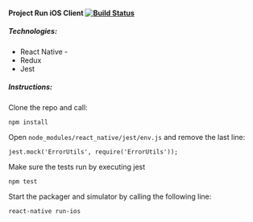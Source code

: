 #### Project Run iOS Client [![Build Status](https://www.bitrise.io/app/f37f7660c284ec3a.svg?token=KYs8nW6vMXqRHUcTFcg8rA&branch=redux)](https://www.bitrise.io/app/f37f7660c284ec3a)

##### Technologies:
* React Native -
* Redux
* Jest

##### Instructions:

Clone the repo and call:

```shell
npm install
```

Open `node_modules/react_native/jest/env.js` and remove the last line:

`jest.mock('ErrorUtils', require('ErrorUtils'));`

Make sure the tests run by executing jest

```shell
npm test
```

Start the packager and simulator by calling the following line:

```shell
react-native run-ios
```

